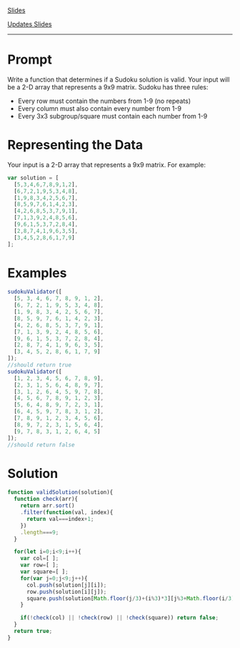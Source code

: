 [Slides](https://slides.com/seemaullal/reacto-3-8/)

[Updates Slides](https://slides.com/pat310/reacto-3-8/)

---

# Prompt

Write a function that determines if a Sudoku solution is valid. Your input will be a 2-D array that represents a 9x9 matrix. Sudoku has three rules:
 - Every row must contain the numbers from 1-9 (no repeats)
 - Every column must also contain every number from 1-9
 - Every 3x3 subgroup/square must contain each number from 1-9

# Representing the Data

Your input is a 2-D array that represents a 9x9 matrix. For example:

```js
var solution = [
  [5,3,4,6,7,8,9,1,2],
  [6,7,2,1,9,5,3,4,8],
  [1,9,8,3,4,2,5,6,7],
  [8,5,9,7,6,1,4,2,3],
  [4,2,6,8,5,3,7,9,1],
  [7,1,3,9,2,4,8,5,6],
  [9,6,1,5,3,7,2,8,4],
  [2,8,7,4,1,9,6,3,5],
  [3,4,5,2,8,6,1,7,9]
];
```

# Examples

```js
sudokuValidator([
  [5, 3, 4, 6, 7, 8, 9, 1, 2],
  [6, 7, 2, 1, 9, 5, 3, 4, 8],
  [1, 9, 8, 3, 4, 2, 5, 6, 7],
  [8, 5, 9, 7, 6, 1, 4, 2, 3],
  [4, 2, 6, 8, 5, 3, 7, 9, 1],
  [7, 1, 3, 9, 2, 4, 8, 5, 6],
  [9, 6, 1, 5, 3, 7, 2, 8, 4],
  [2, 8, 7, 4, 1, 9, 6, 3, 5],
  [3, 4, 5, 2, 8, 6, 1, 7, 9]
]);
//should return true
sudokuValidator([
  [1, 2, 3, 4, 5, 6, 7, 8, 9],
  [2, 3, 1, 5, 6, 4, 8, 9, 7],
  [3, 1, 2, 6, 4, 5, 9, 7, 8],
  [4, 5, 6, 7, 8, 9, 1, 2, 3],
  [5, 6, 4, 8, 9, 7, 2, 3, 1],
  [6, 4, 5, 9, 7, 8, 3, 1, 2],
  [7, 8, 9, 1, 2, 3, 4, 5, 6],
  [8, 9, 7, 2, 3, 1, 5, 6, 4],
  [9, 7, 8, 3, 1, 2, 6, 4, 5]
]);
//should return false
```

# Solution

```js
function validSolution(solution){
  function check(arr){
    return arr.sort()
    .filter(function(val, index){
      return val===index+1;
    })
    .length===9;
  }

  for(let i=0;i<9;i++){
    var col=[ ];
    var row=[ ];
    var square=[ ];
    for(var j=0;j<9;j++){
      col.push(solution[j][i]);
      row.push(solution[i][j]);
      square.push(solution[Math.floor(j/3)+(i%3)*3][j%3+Math.floor(i/3)*3]);
    }

    if(!check(col) || !check(row) || !check(square)) return false;
  }
  return true;
}
```